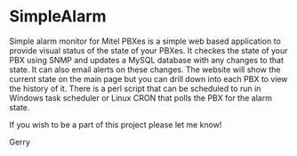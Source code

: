 # SimpleAlarm
Simple alarm monitor for Mitel PBXes is a simple web based application to provide visual status of the state of your PBXes.
It checkes the state of your PBX using SNMP and updates a MySQL database with any changes to that state. It can also email
alerts on these changes. 
The website will show the current state on the main page but you can drill down into each PBX to view the history of it. There is a perl script that can be scheduled to run in Windows task scheduler or Linux CRON that polls the PBX for the alarm state.

If you wish to be a part of this project please let me know!

Gerry
